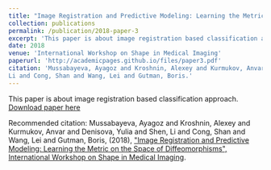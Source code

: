 ```yaml
---
title: "Image Registration and Predictive Modeling: Learning the Metric on the Space of Diffeomorphisms"
collection: publications
permalink: /publication/2018-paper-3
excerpt: 'This paper is about image registration based classification approach.'
date: 2018
venue: 'International Workshop on Shape in Medical Imaging'
paperurl: 'http://academicpages.github.io/files/paper3.pdf'
citation: 'Mussabayeva, Ayagoz and Kroshnin, Alexey and Kurmukov, Anvar and Denisova, Yulia and Shen, 
Li and Cong, Shan and Wang, Lei and Gutman, Boris.'
---
```

This paper is about image registration based classification approach.
[Download paper here](http://academicpages.github.io/files/paper3.pdf)

Recommended citation: Mussabayeva, Ayagoz and Kroshnin, Alexey and Kurmukov, Anvar and Denisova, 
Yulia and Shen, 
Li and Cong, Shan and Wang, Lei and Gutman, Boris, (2018), ["Image Registration and Predictive 
Modeling: Learning 
the Metric on the Space of Diffeomorphisms", International Workshop on Shape 
in Medical Imaging](https://www.springer.com/gp/book/9783030047467).
